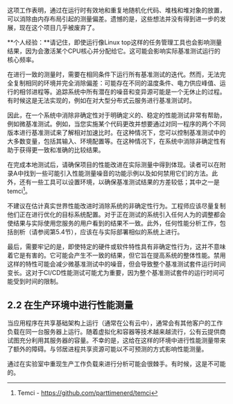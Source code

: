这项工作表明，通过在运行时有效地和重复地随机化代码、堆栈和堆对象的放置，可以消除由内存布局引起的测量偏差。遗憾的是，这些想法并没有得到进一步的发展，现在这个项目几乎被废弃了。

**个人经验：**请记住，即使运行像Linux top这样的任务管理工具也会影响测量结果，因为会激活某个CPU核心并分配给它。这可能会影响实际基准测试运行的核心频率。

在进行一致的测量时，需要在相同条件下运行所有基准测试的迭代。然而，无法完全复制相同的环境并完全消除偏差：可能存在不同的温度条件、电力供应峰值、运行的相邻进程等。追踪系统中所有潜在的噪音和变异源可能是一个无休止的过程。有时候这是无法实现的，例如在对大型分布式云服务进行基准测试时。

因此，在一个系统中消除非确定性对于明确定义的、稳定的性能测试非常有帮助，例如微基准测试。例如，当您实施某个代码更改并想要通过对同一程序的两个不同版本进行基准测试来了解相对加速比时。在这种情况下，您可以控制基准测试中的大多数变量，包括其输入、环境配置等。在这种情况下，在系统中消除非确定性有助于获得更一致和准确的比较结果。

在完成本地测试后，请确保项目的性能改进在实际测量中得到体现。读者可以在附录A中找到一些可能引入性能测量噪音的功能示例以及如何禁用它们的方法。此外，还有一些工具可以设置环境，以确保基准测试结果的方差较低；其中之一是temci[^24]。

不建议在估计真实世界性能改进时消除系统的非确定性行为。工程师应该尽量复制他们正在进行优化的目标系统配置。对于正在测试的系统引入任何人为的调整都会使结果与实际使用您服务的用户看到的结果不一致。此外，任何性能分析工作，包括剖析（请参阅第5.4节），应该在与实际部署相似的系统上进行。

最后，需要牢记的是，即使特定的硬件或软件特性具有非确定性行为，这并不意味着它是有害的。它可能会产生不一致的结果，但它旨在提高系统的整体性能。禁用这样的特性可能会减少微基准测试中的噪音，但会导致整个基准测试套件运行时间变长。这对于CI/CD性能测试可能尤为重要，因为整个基准测试套件的运行时间可能受到时间的限制。

## 2.2 在生产环境中进行性能测量

当应用程序在共享基础架构上运行（通常在公有云中），通常会有其他客户的工作负载在同一台服务器上运行。随着虚拟化和容器等技术越来越流行，公有云提供商试图充分利用其服务器的容量。不幸的是，这给在这样的环境中进行性能测量带来了额外的障碍。与邻居进程共享资源可能以不可预测的方式影响性能测量。

通过在实验室中重现生产工作负载来进行分析可能会很棘手。有时候，这是不可能的。

[^24]: Temci - https://github.com/parttimenerd/temci
